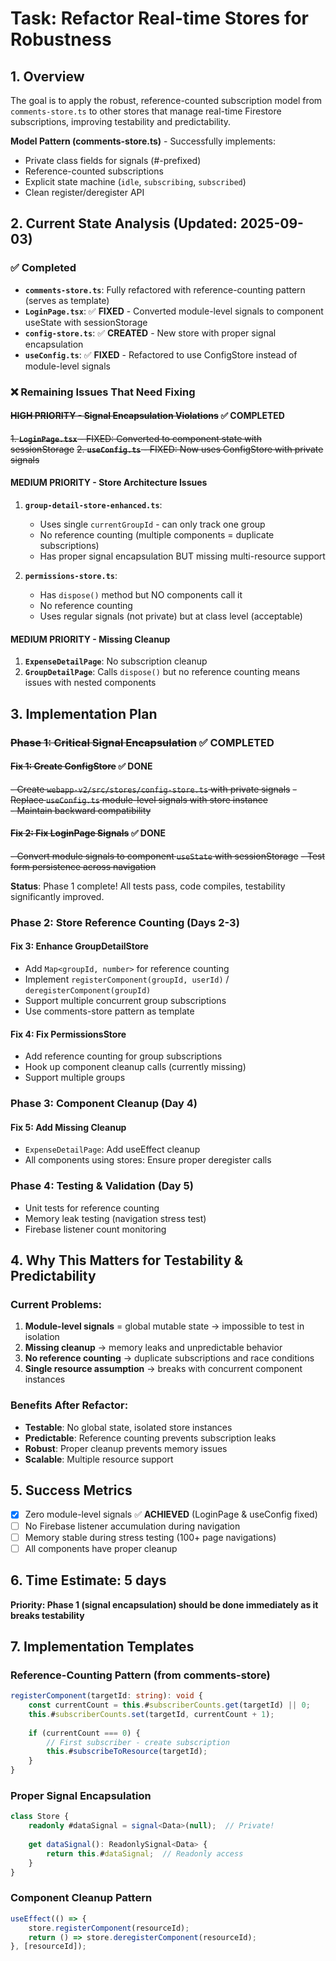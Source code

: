 # Task: Refactor Real-time Stores for Robustness

## 1. Overview

The goal is to apply the robust, reference-counted subscription model from `comments-store.ts` to other stores that manage real-time Firestore subscriptions, improving testability and predictability.

**Model Pattern (comments-store.ts)** - Successfully implements:
- Private class fields for signals (#-prefixed)
- Reference-counted subscriptions
- Explicit state machine (`idle`, `subscribing`, `subscribed`)
- Clean register/deregister API

## 2. Current State Analysis (Updated: 2025-09-03)

### ✅ Completed
- **`comments-store.ts`**: Fully refactored with reference-counting pattern (serves as template)
- **`LoginPage.tsx`**: ✅ **FIXED** - Converted module-level signals to component useState with sessionStorage
- **`config-store.ts`**: ✅ **CREATED** - New store with proper signal encapsulation  
- **`useConfig.ts`**: ✅ **FIXED** - Refactored to use ConfigStore instead of module-level signals

### ❌ Remaining Issues That Need Fixing

#### ~~HIGH PRIORITY - Signal Encapsulation Violations~~ ✅ COMPLETED
~~1. **`LoginPage.tsx`** - FIXED: Converted to component state with sessionStorage~~
~~2. **`useConfig.ts`** - FIXED: Now uses ConfigStore with private signals~~

#### MEDIUM PRIORITY - Store Architecture Issues
1. **`group-detail-store-enhanced.ts`**:
   - Uses single `currentGroupId` - can only track one group
   - No reference counting (multiple components = duplicate subscriptions)
   - Has proper signal encapsulation BUT missing multi-resource support

2. **`permissions-store.ts`**:
   - Has `dispose()` method but NO components call it
   - No reference counting
   - Uses regular signals (not private) but at class level (acceptable)

#### MEDIUM PRIORITY - Missing Cleanup
1. **`ExpenseDetailPage`**: No subscription cleanup
2. **`GroupDetailPage`**: Calls `dispose()` but no reference counting means issues with nested components

## 3. Implementation Plan

### ~~Phase 1: Critical Signal Encapsulation~~ ✅ COMPLETED

#### ~~Fix 1: Create ConfigStore~~ ✅ DONE
~~- Create `webapp-v2/src/stores/config-store.ts` with private signals~~
~~- Replace `useConfig.ts` module-level signals with store instance~~  
~~- Maintain backward compatibility~~

#### ~~Fix 2: Fix LoginPage Signals~~ ✅ DONE
~~- Convert module signals to component `useState` with sessionStorage~~
~~- Test form persistence across navigation~~

**Status**: Phase 1 complete! All tests pass, code compiles, testability significantly improved.

### Phase 2: Store Reference Counting (Days 2-3)

#### Fix 3: Enhance GroupDetailStore
- Add `Map<groupId, number>` for reference counting
- Implement `registerComponent(groupId, userId)` / `deregisterComponent(groupId)` 
- Support multiple concurrent group subscriptions
- Use comments-store pattern as template

#### Fix 4: Fix PermissionsStore
- Add reference counting for group subscriptions
- Hook up component cleanup calls (currently missing)
- Support multiple groups

### Phase 3: Component Cleanup (Day 4)

#### Fix 5: Add Missing Cleanup
- `ExpenseDetailPage`: Add useEffect cleanup
- All components using stores: Ensure proper deregister calls

### Phase 4: Testing & Validation (Day 5)

- Unit tests for reference counting
- Memory leak testing (navigation stress test)
- Firebase listener count monitoring

## 4. Why This Matters for Testability & Predictability

### Current Problems:
1. **Module-level signals** = global mutable state → impossible to test in isolation
2. **Missing cleanup** → memory leaks and unpredictable behavior  
3. **No reference counting** → duplicate subscriptions and race conditions
4. **Single resource assumption** → breaks with concurrent component instances

### Benefits After Refactor:
- **Testable**: No global state, isolated store instances
- **Predictable**: Reference counting prevents subscription leaks
- **Robust**: Proper cleanup prevents memory issues
- **Scalable**: Multiple resource support

## 5. Success Metrics

- [x] Zero module-level signals ✅ **ACHIEVED** (LoginPage & useConfig fixed)
- [ ] No Firebase listener accumulation during navigation
- [ ] Memory stable during stress testing (100+ page navigations)  
- [ ] All components have proper cleanup

## 6. Time Estimate: 5 days

**Priority: Phase 1 (signal encapsulation) should be done immediately as it breaks testability**

## 7. Implementation Templates

### Reference-Counting Pattern (from comments-store)
```typescript
registerComponent(targetId: string): void {
    const currentCount = this.#subscriberCounts.get(targetId) || 0;
    this.#subscriberCounts.set(targetId, currentCount + 1);
    
    if (currentCount === 0) {
        // First subscriber - create subscription
        this.#subscribeToResource(targetId);
    }
}
```

### Proper Signal Encapsulation
```typescript
class Store {
    readonly #dataSignal = signal<Data>(null);  // Private!
    
    get dataSignal(): ReadonlySignal<Data> {
        return this.#dataSignal;  // Readonly access
    }
}
```

### Component Cleanup Pattern
```typescript
useEffect(() => {
    store.registerComponent(resourceId);
    return () => store.deregisterComponent(resourceId);
}, [resourceId]);
```